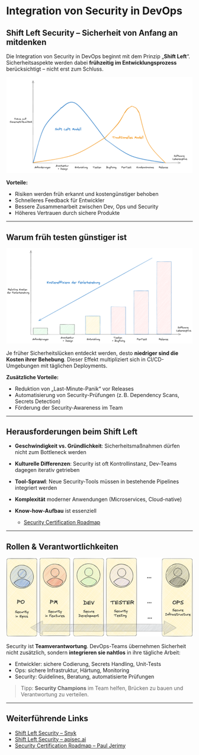 # Integration von Security in DevOps

## Shift Left Security – Sicherheit von Anfang an mitdenken

Die Integration von Security in DevOps beginnt mit dem Prinzip „**Shift Left**“. Sicherheitsaspekte werden dabei **frühzeitig im Entwicklungsprozess** berücksichtigt – nicht erst zum Schluss.

![Shift Left Security](./../99_assets/images/shiftLeftSecurity.png)

**Vorteile:**

* Risiken werden früh erkannt und kostengünstiger behoben
* Schnelleres Feedback für Entwickler
* Bessere Zusammenarbeit zwischen Dev, Ops und Security
* Höheres Vertrauen durch sichere Produkte

---

## Warum früh testen günstiger ist

![Shift Left Security Costs](./../99_assets/images/shift-left-cost-graph.png)

Je früher Sicherheitslücken entdeckt werden, desto **niedriger sind die Kosten ihrer Behebung**. Dieser Effekt multipliziert sich in CI/CD-Umgebungen mit täglichen Deployments.

**Zusätzliche Vorteile:**

* Reduktion von „Last-Minute-Panik“ vor Releases
* Automatisierung von Security-Prüfungen (z. B. Dependency Scans, Secrets Detection)
* Förderung der Security-Awareness im Team

---

## Herausforderungen beim Shift Left

* **Geschwindigkeit vs. Gründlichkeit**: Sicherheitsmaßnahmen dürfen nicht zum Bottleneck werden
* **Kulturelle Differenzen**: Security ist oft Kontrollinstanz, Dev-Teams dagegen iterativ getrieben
* **Tool-Sprawl**: Neue Security-Tools müssen in bestehende Pipelines integriert werden
* **Komplexität** moderner Anwendungen (Microservices, Cloud-native)
* **Know-how-Aufbau** ist essenziell

  * [Security Certification Roadmap](https://pauljerimy.com/security-certification-roadmap/)

---

## Rollen & Verantwortlichkeiten

![Verantwortlichkeiten](./../99_assets/images/verantwortlichkeiten.png)

Security ist **Teamverantwortung**. DevOps-Teams übernehmen Sicherheit nicht zusätzlich, sondern **integrieren sie nahtlos** in ihre tägliche Arbeit:

* Entwickler: sichere Codierung, Secrets Handling, Unit-Tests
* Ops: sichere Infrastruktur, Härtung, Monitoring
* Security: Guidelines, Beratung, automatisierte Prüfungen

> Tipp: **Security Champions** im Team helfen, Brücken zu bauen und Verantwortung zu verteilen.

---

## Weiterführende Links

* [Shift Left Security – Snyk](https://snyk.io/learn/shift-left-security/)
* [Shift Left Security – apisec.ai](https://www.apisec.ai/blog/shift-left-security)
* [Security Certification Roadmap – Paul Jerimy](https://pauljerimy.com/security-certification-roadmap/)
